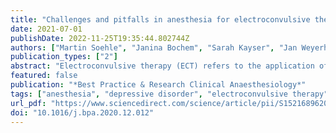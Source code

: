 ```yaml
---
title: "Challenges and pitfalls in anesthesia for electroconvulsive therapy"
date: 2021-07-01
publishDate: 2022-11-25T19:35:44.802744Z
authors: ["Martin Soehle", "Janina Bochem", "Sarah Kayser", "Jan Weyerhäuser", "Ricard Valero"]
publication_types: ["2"]
abstract: "Electroconvulsive therapy (ECT) refers to the application of electricity to the patients’ scalp to treat psychiatric disorders, most notably, treatment-resistant depression. It is a safe, effective, and evidence-based therapy that is performed with general anesthesia. Muscle relaxation is used to prevent injuries related to the tonic–clonic seizure caused by ECT. Hypnotics are administered to induce amnesia and unconsciousness, so that, patients do not experience the period of muscle relaxation, while the generalized seizure is left unnoticed. For the anesthesiologist, ECT is associated with the challenges and pitfalls that are related to informed consent, social acceptance of ECT, airway management (especially in COVID-19 patients), and the interaction between ventilation and anesthetics from one viewpoint, and seizure induction and maintenance from another. The exact mode of action of the therapy is as unknown as the optimal choice or combination of anesthetics used."
featured: false
publication: "*Best Practice & Research Clinical Anaesthesiology*"
tags: ["anesthesia", "depressive disorder", "electroconvulsive therapy", "general", "treatment-resistant depression"]
url_pdf: "https://www.sciencedirect.com/science/article/pii/S1521689620301361"
doi: "10.1016/j.bpa.2020.12.012"
---
```


